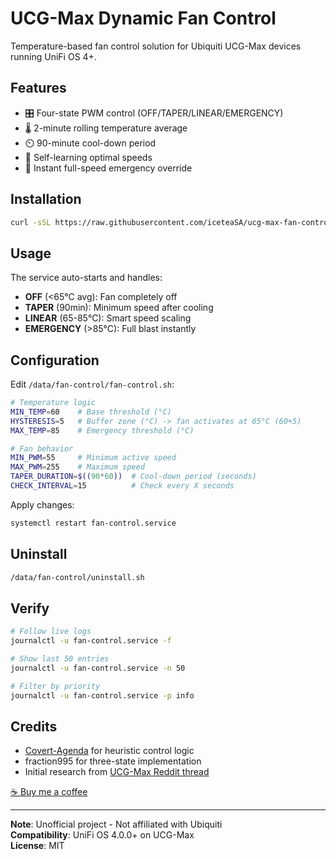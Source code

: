 # UCG-Max Dynamic Fan Control

Temperature-based fan control solution for Ubiquiti UCG-Max devices running UniFi OS 4+.

## Features
- 🎛️ Four-state PWM control (OFF/TAPER/LINEAR/EMERGENCY)
- 🌡️ 2-minute rolling temperature average
- ⏲️ 90-minute cool-down period
- 🔄 Self-learning optimal speeds
- 🚨 Instant full-speed emergency override

## Installation
```bash
curl -sSL https://raw.githubusercontent.com/iceteaSA/ucg-max-fan-control/main/install.sh | sh
```

## Usage
The service auto-starts and handles:
- **OFF** (<65°C avg): Fan completely off
- **TAPER** (90min): Minimum speed after cooling
- **LINEAR** (65-85°C): Smart speed scaling
- **EMERGENCY** (>85°C): Full blast instantly

## Configuration
Edit `/data/fan-control/fan-control.sh`:
```bash
# Temperature logic
MIN_TEMP=60    # Base threshold (°C)
HYSTERESIS=5   # Buffer zone (°C) -> fan activates at 65°C (60+5)
MAX_TEMP=85    # Emergency threshold (°C)

# Fan behavior
MIN_PWM=55     # Minimum active speed
MAX_PWM=255    # Maximum speed
TAPER_DURATION=$((90*60))  # Cool-down period (seconds)
CHECK_INTERVAL=15          # Check every X seconds
```

Apply changes:
```bash
systemctl restart fan-control.service
```

## Uninstall
```bash
/data/fan-control/uninstall.sh
```

## Verify
```bash
# Follow live logs
journalctl -u fan-control.service -f

# Show last 50 entries
journalctl -u fan-control.service -n 50

# Filter by priority
journalctl -u fan-control.service -p info
```

## Credits
- [Covert-Agenda](https://www.reddit.com/user/Covert-Agenda/) for heuristic control logic
- fraction995 for three-state implementation
- Initial research from [UCG-Max Reddit thread](https://www.reddit.com/r/Ubiquiti/comments/1fr8xyt/control_the_temperature_of_ucgmax/)

[☕ Buy me a coffee](https://ko-fi.com/H2H719VB0U)

---

**Note**: Unofficial project - Not affiliated with Ubiquiti  
**Compatibility**: UniFi OS 4.0.0+ on UCG-Max  
**License**: MIT
